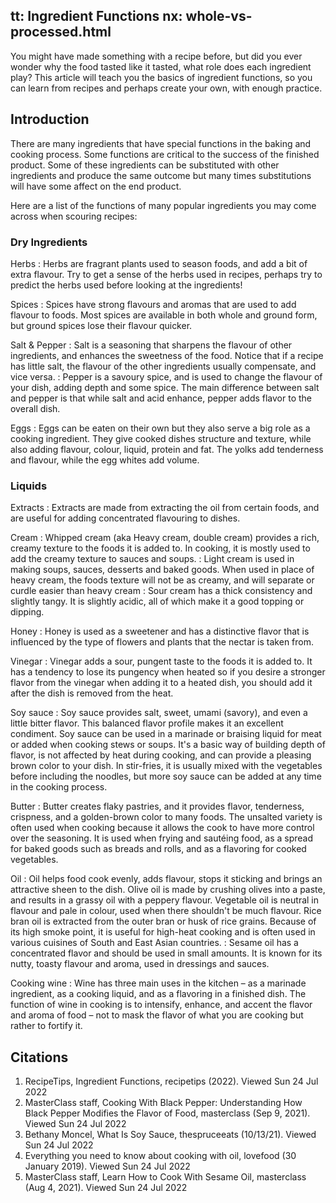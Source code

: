 tt: Ingredient Functions
nx: whole-vs-processed.html
---

You might have made something with a recipe before, but did you ever wonder why the food tasted like it tasted, what role does each ingredient play? This article will teach you the basics of ingredient functions, so you can learn from recipes and perhaps create your own, with enough practice.

## Introduction

There are many ingredients that have special functions in the baking and cooking process. Some functions are critical to the success of the finished product. Some of these ingredients can be substituted with other ingredients and produce the same outcome but many times substitutions will have some affect on the end product.

Here are a list of the functions of many popular ingredients you may come across when scouring recipes:

### Dry Ingredients
Herbs
: Herbs are fragrant plants used to season foods, and add a bit of extra flavour. Try to get a sense of the herbs used in recipes, perhaps try to predict the herbs used before looking at the ingredients!

Spices
: Spices have strong flavours and aromas that are used to add flavour to foods. Most spices are available in both whole and ground form, but ground spices lose their flavour quicker.

Salt & Pepper
: Salt is a seasoning that sharpens the flavour of other ingredients, and enhances the sweetness of the food. Notice that if a recipe has little salt, the flavour of the other ingredients usually compensate, and vice versa.
: Pepper is a savoury spice, and is used to change the  flavour of your dish, adding depth and some spice. The main difference between salt and pepper is that while salt and acid enhance, pepper adds flavor to the overall dish.

Eggs
: Eggs can be eaten on their own but they also serve a big role as a cooking ingredient. They give cooked dishes structure and texture, while also adding flavour, colour, liquid, protein and fat. The yolks add tenderness and flavour, while the egg whites add volume.

### Liquids
Extracts
: Extracts are made from extracting the oil from certain foods, and are useful for adding concentrated flavouring to dishes.

Cream
: Whipped cream (aka Heavy cream, double cream) provides a rich, creamy texture to the foods it is added to. In cooking, it is mostly used to add the creamy texture to sauces and soups.
: Light cream is used in making soups, sauces, desserts and baked goods. When used in place of heavy cream, the foods texture will not be as creamy, and will separate or curdle easier than heavy cream
: Sour cream has a thick consistency and slightly tangy. It is slightly acidic, all of which make it a good topping or dipping.

Honey
: Honey is used as a sweetener and has a distinctive flavor that is influenced by the type of flowers and plants that the nectar is taken from.

Vinegar
: Vinegar adds a sour, pungent taste to the foods it is added to. It has a tendency to lose its pungency when heated so if you desire a stronger flavor from the vinegar when adding it to a heated dish, you should add it after the dish is removed from the heat.

Soy sauce
: Soy sauce provides salt, sweet, umami (savory), and even a little bitter flavor. This balanced flavor profile makes it an excellent condiment. Soy sauce can be used in a marinade or braising liquid for meat or added when cooking stews or soups. It's a basic way of building depth of flavor, is not affected by heat during cooking, and can provide a pleasing brown color to your dish. In stir-fries, it is usually mixed with the vegetables before including the noodles, but more soy sauce can be added at any time in the cooking process.

Butter
: Butter creates flaky pastries, and it provides flavor, tenderness, crispness, and a golden-brown color to many foods. The unsalted variety is often used when cooking because it allows the cook to have more control over the seasoning. It is used when frying and sautéing food, as a spread for baked goods such as breads and rolls, and as a flavoring for cooked vegetables.

Oil
: Oil helps food cook evenly, adds flavour, stops it sticking and brings an attractive sheen to the dish. Olive oil is made by crushing olives into a paste, and results in a grassy oil with a peppery flavour. Vegetable oil is neutral in flavour and pale in colour, used when there shouldn't be much flavour. Rice bran oil is extracted from the outer bran or husk of rice grains. Because of its high smoke point, it is useful for high-heat cooking and is often used in various cuisines of South and East Asian countries.
: Sesame oil has a concentrated flavor and should be used in small amounts. It is known for its nutty, toasty flavour and aroma, used in dressings and sauces.

Cooking wine
: Wine has three main uses in the kitchen – as a marinade ingredient, as a cooking liquid, and as a flavoring in a finished dish. The function of wine in cooking is to intensify, enhance, and accent the flavor and aroma of food – not to mask the flavor of what you are cooking but rather to fortify it.

## Citations
1. RecipeTips, Ingredient Functions, recipetips (2022). Viewed Sun 24 Jul 2022
2. MasterClass staff, Cooking With Black Pepper: Understanding How Black Pepper Modifies the Flavor of Food, masterclass (Sep 9, 2021). Viewed Sun 24 Jul 2022
3. Bethany Moncel, What Is Soy Sauce, thespruceeats (10/13/21). Viewed Sun 24 Jul 2022
4. Everything you need to know about cooking with oil, lovefood (30 January
2019). Viewed Sun 24 Jul 2022
5. MasterClass staff, Learn How to Cook With Sesame Oil, masterclass (Aug 4, 2021). Viewed Sun 24 Jul 2022
